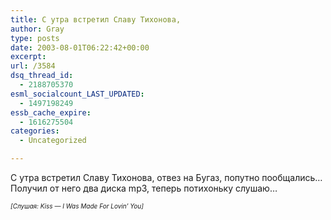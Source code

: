 ```yaml
---
title: С утра встретил Славу Тихонова,
author: Gray
type: posts
date: 2003-08-01T06:22:42+00:00
excerpt:
url: /3584
dsq_thread_id:
  - 2188705370
esml_socialcount_LAST_UPDATED:
  - 1497198249
essb_cache_expire:
  - 1616275504
categories:
  - Uncategorized

---
```








С утра встретил Славу Тихонова, отвез на Бугаз, попутно пообщались&#8230;  
Получил от него два диска mp3, теперь потихоньку слушаю&#8230;

_<font size="1">[Слушая: Kiss &#8212; I Was Made For Lovin&#8217; You]</font>_
